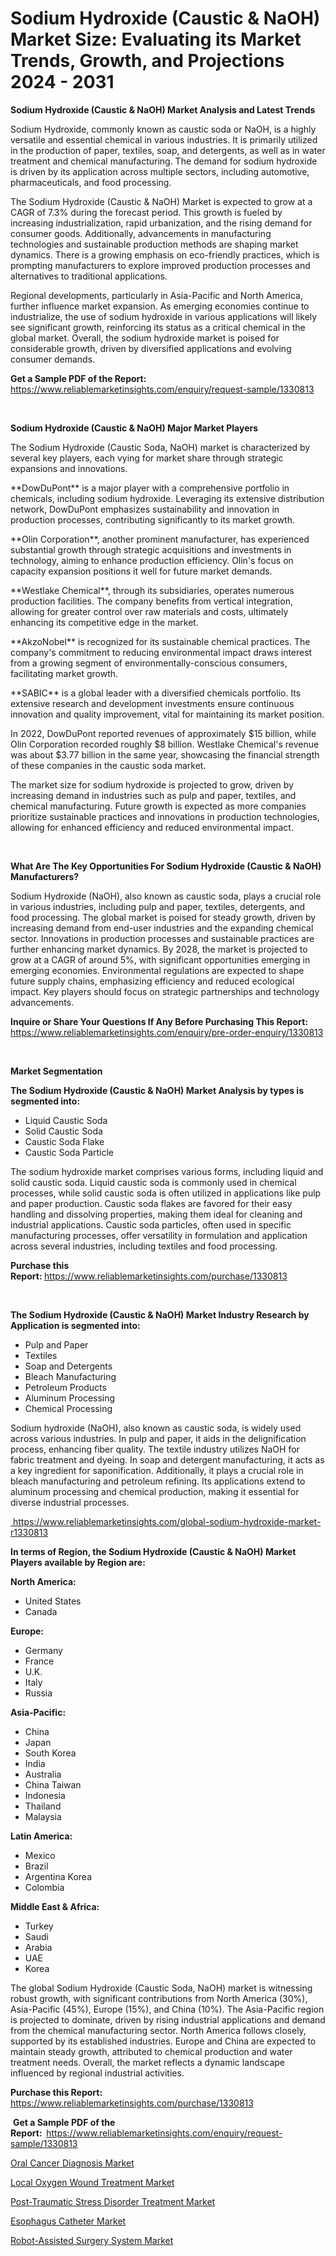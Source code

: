 <p><h1>Sodium Hydroxide (Caustic & NaOH) Market Size: Evaluating its Market Trends, Growth, and Projections 2024 - 2031</h1></p><p><strong>Sodium Hydroxide (Caustic & NaOH) Market Analysis and Latest Trends</strong></p>
<p><p>Sodium Hydroxide, commonly known as caustic soda or NaOH, is a highly versatile and essential chemical in various industries. It is primarily utilized in the production of paper, textiles, soap, and detergents, as well as in water treatment and chemical manufacturing. The demand for sodium hydroxide is driven by its application across multiple sectors, including automotive, pharmaceuticals, and food processing.</p><p>The Sodium Hydroxide (Caustic & NaOH) Market is expected to grow at a CAGR of 7.3% during the forecast period. This growth is fueled by increasing industrialization, rapid urbanization, and the rising demand for consumer goods. Additionally, advancements in manufacturing technologies and sustainable production methods are shaping market dynamics. There is a growing emphasis on eco-friendly practices, which is prompting manufacturers to explore improved production processes and alternatives to traditional applications.</p><p>Regional developments, particularly in Asia-Pacific and North America, further influence market expansion. As emerging economies continue to industrialize, the use of sodium hydroxide in various applications will likely see significant growth, reinforcing its status as a critical chemical in the global market. Overall, the sodium hydroxide market is poised for considerable growth, driven by diversified applications and evolving consumer demands.</p></p>
<p><strong>Get a Sample PDF of the Report:&nbsp;</strong> <a href="https://www.reliablemarketinsights.com/enquiry/request-sample/1330813?utm_campaign=1733&utm_medium=2&utm_source=Github&utm_content=ia&utm_term=16102024&utm_id=sodium-hydroxide-caustic-naoh">https://www.reliablemarketinsights.com/enquiry/request-sample/1330813</a></p>
<p>&nbsp;</p>
<p><strong>Sodium Hydroxide (Caustic & NaOH) Major Market Players</strong></p>
<p><p>The Sodium Hydroxide (Caustic Soda, NaOH) market is characterized by several key players, each vying for market share through strategic expansions and innovations. </p><p>**DowDuPont** is a major player with a comprehensive portfolio in chemicals, including sodium hydroxide. Leveraging its extensive distribution network, DowDuPont emphasizes sustainability and innovation in production processes, contributing significantly to its market growth.</p><p>**Olin Corporation**, another prominent manufacturer, has experienced substantial growth through strategic acquisitions and investments in technology, aiming to enhance production efficiency. Olin's focus on capacity expansion positions it well for future market demands.</p><p>**Westlake Chemical**, through its subsidiaries, operates numerous production facilities. The company benefits from vertical integration, allowing for greater control over raw materials and costs, ultimately enhancing its competitive edge in the market.</p><p>**AkzoNobel** is recognized for its sustainable chemical practices. The company's commitment to reducing environmental impact draws interest from a growing segment of environmentally-conscious consumers, facilitating market growth.</p><p>**SABIC** is a global leader with a diversified chemicals portfolio. Its extensive research and development investments ensure continuous innovation and quality improvement, vital for maintaining its market position.</p><p>In 2022, DowDuPont reported revenues of approximately $15 billion, while Olin Corporation recorded roughly $8 billion. Westlake Chemical's revenue was about $3.77 billion in the same year, showcasing the financial strength of these companies in the caustic soda market.</p><p>The market size for sodium hydroxide is projected to grow, driven by increasing demand in industries such as pulp and paper, textiles, and chemical manufacturing. Future growth is expected as more companies prioritize sustainable practices and innovations in production technologies, allowing for enhanced efficiency and reduced environmental impact.</p></p>
<p>&nbsp;</p>
<p><strong>What Are The Key Opportunities For Sodium Hydroxide (Caustic & NaOH) Manufacturers?</strong></p>
<p><p>Sodium Hydroxide (NaOH), also known as caustic soda, plays a crucial role in various industries, including pulp and paper, textiles, detergents, and food processing. The global market is poised for steady growth, driven by increasing demand from end-user industries and the expanding chemical sector. Innovations in production processes and sustainable practices are further enhancing market dynamics. By 2028, the market is projected to grow at a CAGR of around 5%, with significant opportunities emerging in emerging economies. Environmental regulations are expected to shape future supply chains, emphasizing efficiency and reduced ecological impact. Key players should focus on strategic partnerships and technology advancements.</p></p>
<p><strong>Inquire or Share Your Questions If Any Before Purchasing This Report:</strong> <a href="https://www.reliablemarketinsights.com/enquiry/pre-order-enquiry/1330813?utm_campaign=1733&utm_medium=2&utm_source=Github&utm_content=ia&utm_term=16102024&utm_id=sodium-hydroxide-caustic-naoh">https://www.reliablemarketinsights.com/enquiry/pre-order-enquiry/1330813</a></p>
<p>&nbsp;</p>
<p><strong>Market Segmentation</strong></p>
<p><strong>The Sodium Hydroxide (Caustic & NaOH) Market Analysis by types is segmented into:</strong></p>
<p><ul><li>Liquid Caustic Soda</li><li>Solid Caustic Soda</li><li>Caustic Soda Flake</li><li>Caustic Soda Particle</li></ul></p>
<p><p>The sodium hydroxide market comprises various forms, including liquid and solid caustic soda. Liquid caustic soda is commonly used in chemical processes, while solid caustic soda is often utilized in applications like pulp and paper production. Caustic soda flakes are favored for their easy handling and dissolving properties, making them ideal for cleaning and industrial applications. Caustic soda particles, often used in specific manufacturing processes, offer versatility in formulation and application across several industries, including textiles and food processing.</p></p>
<p><strong>Purchase this Report:&nbsp;</strong><a href="https://www.reliablemarketinsights.com/purchase/1330813?utm_campaign=1733&utm_medium=2&utm_source=Github&utm_content=ia&utm_term=16102024&utm_id=sodium-hydroxide-caustic-naoh">https://www.reliablemarketinsights.com/purchase/1330813</a></p>
<p>&nbsp;</p>
<p><strong>The Sodium Hydroxide (Caustic & NaOH) Market Industry Research by Application is segmented into:</strong></p>
<p><ul><li>Pulp and Paper</li><li>Textiles</li><li>Soap and Detergents</li><li>Bleach Manufacturing</li><li>Petroleum Products</li><li>Aluminum Processing</li><li>Chemical Processing</li></ul></p>
<p><p>Sodium hydroxide (NaOH), also known as caustic soda, is widely used across various industries. In pulp and paper, it aids in the delignification process, enhancing fiber quality. The textile industry utilizes NaOH for fabric treatment and dyeing. In soap and detergent manufacturing, it acts as a key ingredient for saponification. Additionally, it plays a crucial role in bleach manufacturing and petroleum refining. Its applications extend to aluminum processing and chemical production, making it essential for diverse industrial processes.</p></p>
<p><a href="https://www.reliablemarketinsights.com/global-sodium-hydroxide-market-r1330813?utm_campaign=1733&utm_medium=2&utm_source=Github&utm_content=ia&utm_term=16102024&utm_id=sodium-hydroxide-caustic-naoh">&nbsp;https://www.reliablemarketinsights.com/global-sodium-hydroxide-market-r1330813</a></p>
<p><strong>In terms of Region, the Sodium Hydroxide (Caustic & NaOH) Market Players available by Region are:</strong></p>
<p>
    <p> <strong> North America: </strong>
        <ul>
            <li>United States</li>
            <li>Canada</li>
        </ul>
        </p> 
    <p> <strong> Europe: </strong>
        <ul>
            <li>Germany</li>
            <li>France</li>
            <li>U.K.</li>
            <li>Italy</li>
            <li>Russia</li>
        </ul>
        </p> 
    <p> <strong> Asia-Pacific: </strong>
        <ul>
            <li>China</li>
            <li>Japan</li>
            <li>South Korea</li>
            <li>India</li>
            <li>Australia</li>
            <li>China Taiwan</li>
            <li>Indonesia</li>
            <li>Thailand</li>
            <li>Malaysia</li>
        </ul>
        </p> 
    <p> <strong> Latin America: </strong>
        <ul>
            <li>Mexico</li>
            <li>Brazil</li>
            <li>Argentina Korea</li>
            <li>Colombia</li>
        </ul>
        </p> 
    <p> <strong> Middle East & Africa: </strong>
        <ul>
            <li>Turkey</li>
            <li>Saudi</li>
            <li>Arabia</li>
            <li>UAE</li>
            <li>Korea</li>
        </ul>
    </p>
    </p>
<p><p>The global Sodium Hydroxide (Caustic Soda, NaOH) market is witnessing robust growth, with significant contributions from North America (30%), Asia-Pacific (45%), Europe (15%), and China (10%). The Asia-Pacific region is projected to dominate, driven by rising industrial applications and demand from the chemical manufacturing sector. North America follows closely, supported by its established industries. Europe and China are expected to maintain steady growth, attributed to chemical production and water treatment needs. Overall, the market reflects a dynamic landscape influenced by regional industrial activities.</p></p>
<p><strong>Purchase this Report: </strong><a href="https://www.reliablemarketinsights.com/purchase/1330813?utm_campaign=1733&utm_medium=2&utm_source=Github&utm_content=ia&utm_term=16102024&utm_id=sodium-hydroxide-caustic-naoh">https://www.reliablemarketinsights.com/purchase/1330813</a></p>
<p>&nbsp;<strong>Get a Sample PDF of the Report:&nbsp;&nbsp;</strong><a href="https://www.reliablemarketinsights.com/enquiry/request-sample/1330813?utm_campaign=1733&utm_medium=2&utm_source=Github&utm_content=ia&utm_term=16102024&utm_id=sodium-hydroxide-caustic-naoh">https://www.reliablemarketinsights.com/enquiry/request-sample/1330813</a></p>
<p><strong></strong></p>
<p><p><a href="https://www.linkedin.com/pulse/global-oral-cancer-diagnosis-market-forecast-2024-2031-ebfae?trk=public_post_embed_feed-article-content&utm_campaign=1733&utm_medium=2&utm_source=Github&utm_content=ia&utm_term=16102024&utm_id=sodium-hydroxide-caustic-naoh">Oral Cancer Diagnosis Market</a></p><p><a href="https://www.linkedin.com/pulse/in-depth-local-oxygen-wound-treatment-market-review-size-share-pn4ye?trk=public_post_embed_feed-article-content&utm_campaign=1733&utm_medium=2&utm_source=Github&utm_content=ia&utm_term=16102024&utm_id=sodium-hydroxide-caustic-naoh">Local Oxygen Wound Treatment Market</a></p><p><a href="https://www.linkedin.com/pulse/post-traumatic-stress-disorder-treatment-market2024-2031-as6ye?utm_campaign=1733&utm_medium=2&utm_source=Github&utm_content=ia&utm_term=16102024&utm_id=sodium-hydroxide-caustic-naoh">Post-Traumatic Stress Disorder Treatment Market</a></p><p><a href="https://www.linkedin.com/pulse/emerging-trends-esophagus-catheter-market-detailed-overview-uxcfe?trk=public_post_embed_feed-article-content&utm_campaign=1733&utm_medium=2&utm_source=Github&utm_content=ia&utm_term=16102024&utm_id=sodium-hydroxide-caustic-naoh">Esophagus Catheter Market</a></p><p><a href="https://www.linkedin.com/pulse/global-robot-assisted-surgery-system-market-landscape-future-exvjf?utm_campaign=1733&utm_medium=2&utm_source=Github&utm_content=ia&utm_term=16102024&utm_id=sodium-hydroxide-caustic-naoh">Robot-Assisted Surgery System Market</a></p></p>